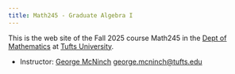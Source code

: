 ```yaml
---
title: Math245 - Graduate Algebra I
---
```


This is the web site of the Fall 2025 course Math245
in the [Dept of
Mathematics] at [Tufts University].

+ Instructor: [George McNinch](http://gmcninch.math.tufts.edu)
  [<george.mcninch@tufts.edu>](mailto:george.mcninch@tufts.edu)
  
  
[Dept of Mathematics]: http://math.tufts.edu
[Tufts University]: http://www.tufts.edu
